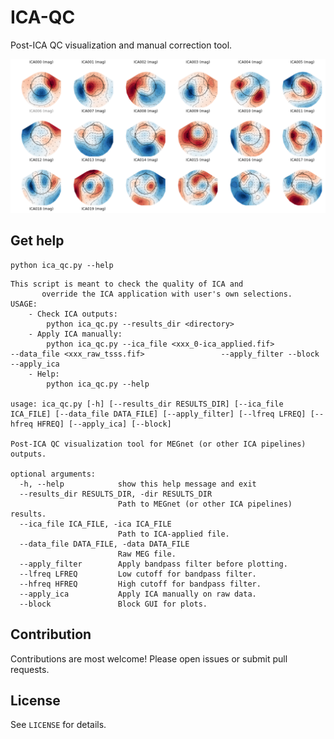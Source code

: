 # ICA-QC

Post-ICA QC visualization and manual correction tool.

![Digitization Example](utils/images/img01.png)

## Get help
```
python ica_qc.py --help
```

```
This script is meant to check the quality of ICA and 
       override the ICA application with user's own selections.
USAGE:
    - Check ICA outputs:
        python ica_qc.py --results_dir <directory>
    - Apply ICA manually:
        python ica_qc.py --ica_file <xxx_0-ica_applied.fif>             --data_file <xxx_raw_tsss.fif>                 --apply_filter --block --apply_ica
    - Help:
        python ica_qc.py --help

usage: ica_qc.py [-h] [--results_dir RESULTS_DIR] [--ica_file ICA_FILE] [--data_file DATA_FILE] [--apply_filter] [--lfreq LFREQ] [--hfreq HFREQ] [--apply_ica] [--block]

Post-ICA QC visualization tool for MEGnet (or other ICA pipelines) outputs.

optional arguments:
  -h, --help            show this help message and exit
  --results_dir RESULTS_DIR, -dir RESULTS_DIR
                        Path to MEGnet (or other ICA pipelines) results.
  --ica_file ICA_FILE, -ica ICA_FILE
                        Path to ICA-applied file.
  --data_file DATA_FILE, -data DATA_FILE
                        Raw MEG file.
  --apply_filter        Apply bandpass filter before plotting.
  --lfreq LFREQ         Low cutoff for bandpass filter.
  --hfreq HFREQ         High cutoff for bandpass filter.
  --apply_ica           Apply ICA manually on raw data.
  --block               Block GUI for plots.

```

## Contribution
Contributions are most welcome! Please open issues or submit pull requests.

## License
See `LICENSE` for details.